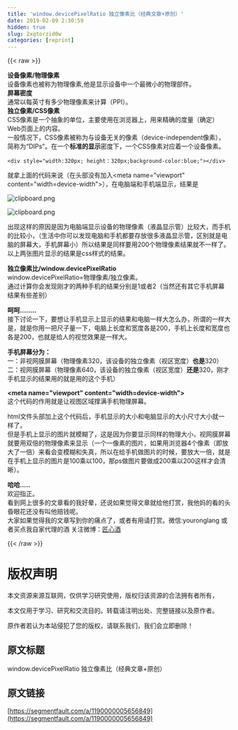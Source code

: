 ```yaml
---
title: 'window.devicePixelRatio 独立像素比（经典文章+原创）' 
date: 2019-02-09 2:30:59
hidden: true
slug: 2xqtorzid0w
categories: [reprint]
---
```


{{< raw >}}

                    
<p><strong>设备像素/物理像素</strong><br>设备像素也被称为物理像素,他是显示设备中一个最微小的物理部件。<br><strong>屏幕密度</strong><br>通常以每英寸有多少物理像素来计算（PPI）。<br><strong>独立像素/CSS像素</strong><br>CSS像素是一个抽象的单位，主要使用在浏览器上，用来精确的度量（确定）Web页面上的内容。<br>一般情况下，CSS像素被称为与设备无关的像素（device-independent像素），简称为“DIPs”。在一个<strong>标准的显示</strong>密度下，一个CSS像素对应着一个设备像素。</p>
<div class="widget-codetool" style="display:none;">
      <div class="widget-codetool--inner">
      <span class="selectCode code-tool" data-toggle="tooltip" data-placement="top" title="" data-original-title="全选"></span>
      <span type="button" class="copyCode code-tool" data-toggle="tooltip" data-placement="top" data-clipboard-text="<div style=&quot;width:320px; height：320px;background-color:blue;&quot;></div>
" title="" data-original-title="复制"></span>
      <span type="button" class="saveToNote code-tool" data-toggle="tooltip" data-placement="top" title="" data-original-title="放进笔记"></span>
      </div>
      </div><pre class="hljs applescript"><code>&lt;<span class="hljs-keyword">div</span> style=<span class="hljs-string">"width:320px; height：320px;background-color:blue;"</span>&gt;&lt;/<span class="hljs-keyword">div</span>&gt;
</code></pre>
<p>就拿上面的代码来说（在头部没有加入&lt;meta name="viewport" content="width=device-width"&gt;），在电脑端和手机端显示，结果是</p>
<p><span class="img-wrap"><img data-src="/img/bVxTwO" src="https://static.alili.tech/img/bVxTwO" alt="clipboard.png" title="clipboard.png" style="cursor: pointer; display: inline;"></span></p>
<p><span class="img-wrap"><img data-src="/img/bVxTwJ" src="https://static.alili.tech/img/bVxTwJ" alt="clipboard.png" title="clipboard.png" style="cursor: pointer; display: inline;"></span></p>
<p>出现这样的原因是因为电脑端显示设备的物理像素（液晶显示管）比较大，而手机的比较小，（生活中你可以发现电脑和手机都要存放很多液晶显示管，区别就是电脑的屏幕大，手机屏幕小）所以结果是同样要用200个物理像素结果就不一样了。<br>以上两张图片显示的结果是css样式的结果。</p>
<p><strong>独立像素比/window.devicePixelRatio</strong><br>window.devicePixelRatio=物理像素/独立像素。<br>通过计算你会发现刚才的两种手机的结果分别是1或者2（当然还有其它手机屏幕结果有些差别）</p>
<p><strong>呵呵........</strong><br>接下讨论一下，要想让手机显示上显示的结果和电脑一样大怎么办，所谓的一样大是，就是你用一把尺子量一下，电脑上长度和宽度各是200，手机上长度和宽度也各是200，也就是给人的视觉效果是一样大。</p>
<p><strong>手机屏幕分为：</strong><br>一：非视网膜屏幕（物理像素320，该设备的独立像素（视区宽度）<strong>也是</strong>320）<br>二：视网膜屏幕（物理像素640，该设备的独立像素（视区宽度）<strong>还是</strong>320，刚才手机显示的结果用的就是用的这个手机）</p>
<p><strong>&lt;meta name="viewport" content="width=device-width"&gt;</strong><br>这个代码的作用就是让视图区域撑满手机物理屏幕。</p>
<p>html文件头部加上这个代码后，手机显示的大小和电脑显示的大小尺寸大小就一样了。<br>但是手机上显示的图片就模糊了，这是因为你要显示同样的物理大小，视网膜屏幕就要用双倍的物理像素来显示（一个一像素的图片，如果用浏览器4个像素（即放大了一倍）来看会变模糊和失真，所以在给手机做图片的时候，要放大一倍，就是在手机上显示的图片是100乘以100，那ps做图片要做成200乘以200这样才会清晰）。</p>
<p><strong>哈哈.....</strong><br>欢迎指正。<br>看到网上很多的文章看的我好晕，还说如果觉得文章就给他打赏，我他妈的看的头昏眼花还没有叫他赔钱呢。<br>大家如果觉得我的文章写到你的痛点了，或者有用请打赏。微信:youronglang  或者买点我自家代理的酒 关注微博：<a href="http://weibo.com/3480172835/profile?topnav=1&amp;wvr=6&amp;is_all=1" rel="nofollow noreferrer" target="_blank">匠心酒</a></p>

                
{{< /raw >}}

# 版权声明
本文资源来源互联网，仅供学习研究使用，版权归该资源的合法拥有者所有，

本文仅用于学习、研究和交流目的。转载请注明出处、完整链接以及原作者。

原作者若认为本站侵犯了您的版权，请联系我们，我们会立即删除！

## 原文标题
window.devicePixelRatio 独立像素比（经典文章+原创）

## 原文链接
[https://segmentfault.com/a/1190000005656849](https://segmentfault.com/a/1190000005656849)

